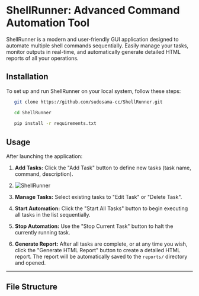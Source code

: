 # ShellRunner: Advanced Command Automation Tool

ShellRunner is a modern and user-friendly GUI application designed to automate multiple shell commands sequentially. Easily manage your tasks, monitor outputs in real-time, and automatically generate detailed HTML reports of all your operations.

## Installation

To set up and run ShellRunner on your local system, follow these steps:

 ```bash
    git clone https://github.com/sudosama-cc/ShellRunner.git

    cd ShellRunner
    
    pip install -r requirements.txt
 ```

## Usage

After launching the application:

1.  **Add Tasks:** Click the "Add Task" button to define new tasks (task name, command, description).
2.  ![ShellRunner]([https://imgur.com/a/zd2dMf2])

3.  **Manage Tasks:** Select existing tasks to "Edit Task" or "Delete Task".
4.  **Start Automation:** Click the "Start All Tasks" button to begin executing all tasks in the list sequentially.
5.  **Stop Automation:** Use the "Stop Current Task" button to halt the currently running task.
6.  **Generate Report:** After all tasks are complete, or at any time you wish, click the "Generate HTML Report" button to create a detailed HTML report. The report will be automatically saved to the `reports/` directory and opened.

---

## File Structure
